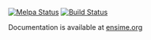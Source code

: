 [![Melpa Status](http://melpa.milkbox.net/packages/ensime-badge.svg)](http://melpa.milkbox.net/#/ensime)
[![Build Status](http://fommil.com/api/badges/ensime/ensime-emacs/status.svg)](http://fommil.com/ensime/ensime-emacs)

Documentation is available at [ensime.org](http://ensime.org)
